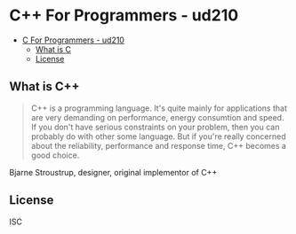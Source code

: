 # C++ For Programmers - ud210

<!--ts-->
   * [C   For Programmers - ud210](#c-for-programmers---ud210)
      * [What is C  ](#what-is-c)
      * [License](#license)

<!-- Added by: zeyangliu, at: 2018-10-28T09:56+08:00 -->

<!--te-->

## What is C++

> C++ is a programming language. It's quite mainly for applications that are
> very demanding on performance, energy consumtion and speed. If you don't have
> serious constraints on your problem, then you can probably do with other some
> language. But if you're really concerned about the reliability, performance
> and response time, C++ becomes a good choice.

Bjarne Stroustrup, designer, original implementor of C++

## License

ISC

